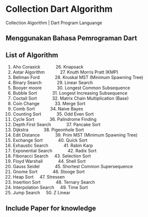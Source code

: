# Collection Dart Algorithm
Collection Algorithm | Dart Program Languange 
## Menggunakan Bahasa Pemrograman Dart
## List of Algorithm
1. Aho Corasick &emsp;&emsp;&emsp; 26. Knapsack
2. Astar Algorithm &emsp;&emsp;&emsp; 27. Knuth Morris Pratt (KMP)
3. Bellman Ford &emsp;&emsp;&emsp; 28. Kruskal MST (Minimum Spawning Tree)
4. Binary Search &emsp;&emsp;&emsp; 29. Linear Search
5. Booyer moore &emsp;&emsp;&emsp; 30. Longest Common Subsequence
6. Bubble Sort &emsp;&emsp;&emsp; 31. Longest Increasing Subsequence
7. Coctail Sort &emsp;&emsp;&emsp; 32. Matrix Chain Multiplication (Base)
8. Coin Change &emsp;&emsp;&emsp; 33. Merge Sort
9. Comb Sort &emsp;&emsp;&emsp; 34. Naive Bayes
10. Counting Sort &emsp;&emsp;&emsp; 35. Odd Even Sort
11. Cycle Sort &emsp;&emsp;&emsp; 36. Palindrome Finding
12. Depth First Search &emsp;&emsp;&emsp; 37. Pancake Sort
13. Dijkstra &emsp;&emsp;&emsp; 38. Pigeonhole Sort
14. Edit Distance &emsp;&emsp;&emsp; 39. Prim MST (Minimum Spawning Tree)
15. Exchange Sort &emsp;&emsp;&emsp; 40. Quick Sort
16. Exhaustic Search &emsp;&emsp;&emsp; 41. Rabin Karp
17. Exponential Search &emsp;&emsp;&emsp; 42. Radix Sort
18. Fibonacci Search &nbsp;&nbsp;&nbsp; 43. Selection Sort
19. Floyd Warshall &emsp;&emsp;&emsp; 44. Shell Sort
20. Gauss Seidel &emsp;&emsp;&emsp; 45. Shortest Common Supersequence
21. Gnome Sort &emsp;&emsp;&emsp; 46. Stooge Sort
22. Heap Sort &nbsp;&nbsp;&nbsp; 47. Stressen
23. Insertion Sort &emsp;&emsp;&emsp; 48. Ternary Search
24. Interpolation Search &nbsp;&nbsp;&nbsp; 49. Time Sort
25. Jump Search &nbsp;&nbsp;&nbsp; 50. Z Linear   
## Include Paper for knowledge
<br/>   

